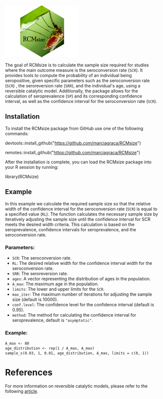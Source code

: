 ![**RCMsize**](man/figures/logo.png)

<!-- badges: start -->
<!-- badges: end -->

The goal of RCMsize is to calculate the sample size required for studies where the main outcome measure is the seroconversion rate (`SCR`).
It provides tools to compute the probability of an individual being seropositive, given specific parameters such as the seroconversion rate (`SCR`) , the seroreversion rate (`SRR`), and the individual's age, using a reversible catalytic model.
Additionally, the package allows for the calculation of seroprevalence (`SP`) and its corresponding confidence interval, as well as the confidence interval for the seroconversion rate (`SCR`).

## Installation

To install the RCMsize package from GitHub use one of the following commands:


devtools::install_github("https://github.com/marciagraca/RCMsize")

remotes::install_github("https://github.com/marciagraca/RCMsize")

After the installation is complete, you can load the RCMsize package into your R session by running:

library(RCMsize)



## Example

In this example we calculate the required sample size so that the relative width of the confidence interval for the seroconversion rate (`SCR`) is equal to a specified value (`RL`). The function calculates the necessary sample size by iteratively adjusting the sample size until the confidence interval for SCR meets the desired width criteria. This calculation is based on the seroprevalence, confidence intervals for seroprevalence, and the seroconversion rate.

### Parameters:
- `SCR`: The seroconversion rate.
- `RL`: The desired relative width for the confidence interval width for the seroconversion rate.
- `SRR`: The seroreversion rate.
- `ages`: A vector representing the distribution of ages in the population.
- `A_max`: The maximum age in the population.
- `limits`: The lower and upper limits for the `SCR`.
- `max_iter`: The maximum number of iterations for adjusting the sample size (default is 10000).
- `conf.level`: The confidence level for the confidence interval (default is 0.95).
- `method`: The method for calculating the confidence interval for seroprevalence, default is `"asymptotic"`.


### Example:

```{r}
A_max <- 80
age_distribution <- rep(1 / A_max, A_max)
sample_s(0.03, 1, 0.01, age_distribution, A_max, limits = c(0, 1))
```

# References

For more information on reversible catalytic models, please refer to the following [article](https://link.springer.com/article/10.1186/s12936-015-0661-zv).


